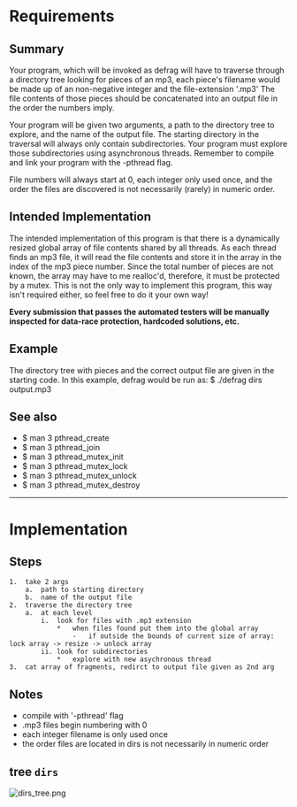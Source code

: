 # Requirements
## Summary
Your program, which will be invoked as defrag will have to traverse through a directory tree looking for pieces of an mp3, each piece's filename would be made up of an non-negative integer and the file-extension '.mp3' The file contents of those pieces should be concatenated into an output file in the order the numbers imply.

Your program will be given two arguments, a path to the directory tree to explore, and the name of the output file. The starting directory in the traversal will always only contain subdirectories. Your program must explore those subdirectories using asynchronous threads. Remember to compile and link your program with the -pthread flag.

File numbers will always start at 0, each integer only used once, and the order the files are discovered is not necessarily (rarely) in numeric order.

## Intended Implementation
The intended implementation of this program is that there is a dynamically resized global array of file contents shared by all threads. As each thread finds an mp3 file, it will read the file contents and store it in the array in the index of the mp3 piece number. Since the total number of pieces are not known, the array may have to me realloc'd, therefore, it must be protected by a mutex. This is not the only way to implement this program, this way isn't required either, so feel free to do it your own way! 

**Every submission that passes the automated testers will be manually inspected for data-race protection, hardcoded solutions, etc.**

## Example
The directory tree with pieces and the correct output file are given in the starting code. In this example, defrag would be run as: $ ./defrag dirs output.mp3

## See also
* $ man 3 pthread_create
* $ man 3 pthread_join
* $ man 3 pthread_mutex_init
* $ man 3 pthread_mutex_lock
* $ man 3 pthread_mutex_unlock
* $ man 3 pthread_mutex_destroy


***

# Implementation
## Steps
	1.	take 2 args
		a.	path to starting directory
		b.	name of the output file
	2.	traverse the directory tree
		a.	at each level
			i.	look for files with .mp3 extension
				*	when files found put them into the global array
					-	if outside the bounds of current size of array: lock array -> resize -> unlock array
			ii.	look for subdirectories
				*	explore with new asychronous thread
	3.	cat array of fragments, redirct to output file given as 2nd arg

## Notes
*	compile with '-pthread' flag
*	.mp3 files begin numbering with 0
*	each integer filename is only used once
*	the order files are located in dirs is not necessarily in numeric order

## tree `dirs`
![dirs_tree.png](img/dirs_tree.png)